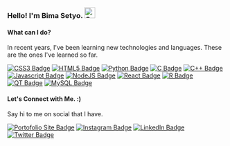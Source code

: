 ### Hello! I'm Bima Setyo.  <img src="https://raw.githubusercontent.com/Tarikul-Islam-Anik/Animated-Fluent-Emojis/master/Emojis/Animals/Cat%20Face.png" alt="Cat Face" width="25" height="25" />

#### **What can I do?**
In recent years, I've been learning new technologies and languages. These are the ones I've learned so far.

  [![CSS3 Badge](https://img.shields.io/badge/CSS3-1572B6?style=for-the-badge&logo=css3&logoColor=white)]()
  [![HTML5 Badge](https://img.shields.io/badge/HTML5-E34F26?style=for-the-badge&logo=html5&logoColor=white)]()
  [![Python Badge](https://img.shields.io/badge/Python-FFD43B?style=for-the-badge&logo=python&logoColor=blue)]()
  [![C Badge](https://img.shields.io/badge/C-00599C?style=for-the-badge&logo=c&logoColor=white)]()
  [![C++ Badge](https://img.shields.io/badge/C%2B%2B-00599C?style=for-the-badge&logo=c%2B%2B&logoColor=white)]()
  [![Javascript Badge](https://img.shields.io/badge/JavaScript-323330?style=for-the-badge&logo=javascript&logoColor=F7DF1E)]()
  [![NodeJS Badge](https://img.shields.io/badge/Node.js-339933?style=for-the-badge&logo=nodedotjs&logoColor=white)]()
  [![React Badge](https://img.shields.io/badge/React-20232A?style=for-the-badge&logo=react&logoColor=61DAFB)]()
  [![R Badge](https://img.shields.io/badge/R-276DC3?style=for-the-badge&logo=r&logoColor=white)]()
  [![QT Badge](https://img.shields.io/badge/Qt-41CD52?style=for-the-badge&logo=qt&logoColor=white)]()
  [![MySQL Badge](https://img.shields.io/badge/MySQL-005C84?style=for-the-badge&logo=mysql&logoColor=white)]()

#### **Let's Connect with Me. :)**
Say hi to me on social that I have.

  [![Portofolio Site Badge](https://img.shields.io/badge/website-000000?style=for-the-badge&logo=About.me&logoColor=white)](https://bzizmza.github.io/)
  [![Instagram Badge](https://img.shields.io/badge/Instagram-E4405F?style=for-the-badge&logo=instagram&logoColor=white)](https://www.instagram.com/bzizmza)
  [![LinkedIn Badge](https://img.shields.io/badge/LinkedIn-0077B5?style=for-the-badge&logo=linkedin&logoColor=white)](https://www.linkedin.com/in/abimanyusrisetyo/)
  [![Twitter Badge](https://img.shields.io/badge/Twitter-1DA1F2?style=for-the-badge&logo=twitter&logoColor=white)](https://www.twitter.com/bzizmza)
